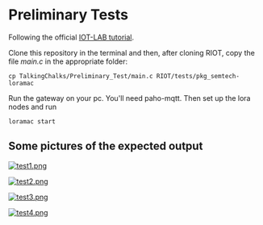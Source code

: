 # Preliminary Tests
Following the official [IOT-LAB tutorial](https://www.iot-lab.info/tutorials/riot-ttn/).

Clone this repository in the terminal and then, after cloning RIOT, copy the file _main.c_ in the appropriate folder:

```
cp TalkingChalks/Preliminary_Test/main.c RIOT/tests/pkg_semtech-loramac
```

Run the gateway on your pc. You'll need paho-mqtt.
Then set up the lora nodes and run

```
loramac start
```
## Some pictures of the expected output
[![test1.png](https://i.postimg.cc/90GwyNcG/test1.png)](https://postimg.cc/Wq14v8F3)

[![test2.png](https://i.postimg.cc/T2mb8hnp/test2.png)](https://postimg.cc/BtSbHSY0)

[![test3.png](https://i.postimg.cc/0QSzqHML/test3.png)](https://postimg.cc/2bzkQGxw)

[![test4.png](https://i.postimg.cc/3NHdrC2W/test4.png)](https://postimg.cc/8Jt1tvKV)
